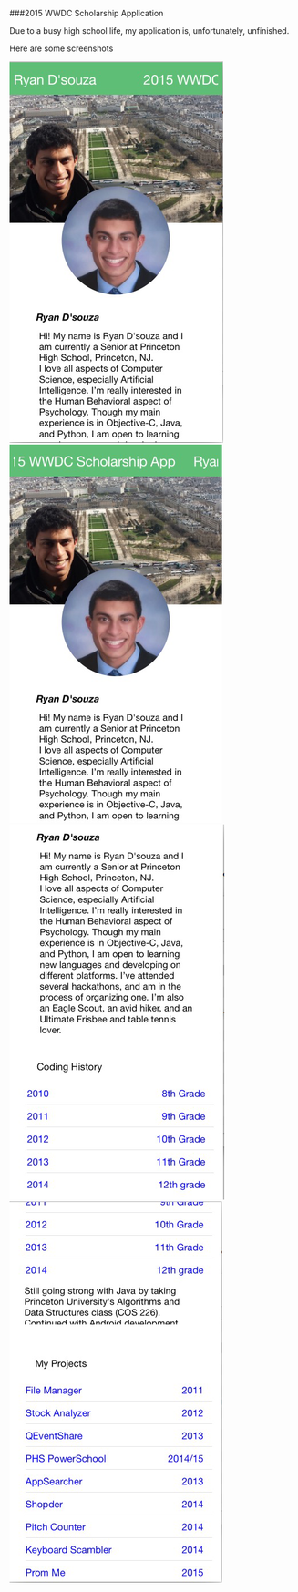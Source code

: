 ###2015 WWDC Scholarship Application

Due to a busy high school life, my application is, unfortunately, unfinished. 

Here are some screenshots

![Screenshot 1](https://github.com/dsouzarc/wwdc-2015/blob/master/Screenshots/Screenshot1.png)
![Screenshot 2](https://github.com/dsouzarc/wwdc-2015/blob/master/Screenshots/Screenshot2.png)
![Screenshot 3](https://github.com/dsouzarc/wwdc-2015/blob/master/Screenshots/Screenshot3.png)
![Screenshot 4](https://github.com/dsouzarc/wwdc-2015/blob/master/Screenshots/Screenshot4.png)
